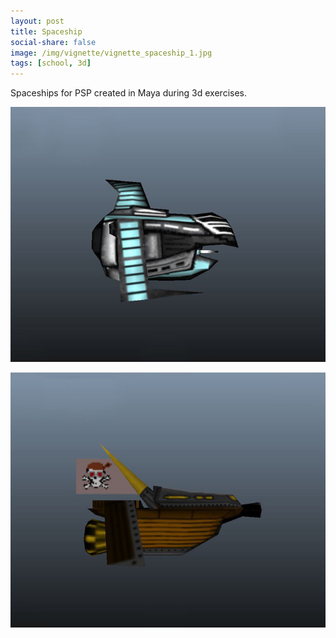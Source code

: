 ```yaml
---
layout: post
title: Spaceship
social-share: false
image: /img/vignette/vignette_spaceship_1.jpg
tags: [school, 3d]
---
```


Spaceships for PSP created in Maya during 3d exercises.

![Spaceship One](/img/spaceship_1.jpg)

![Spaceship Two](/img/spaceship_2.jpg)